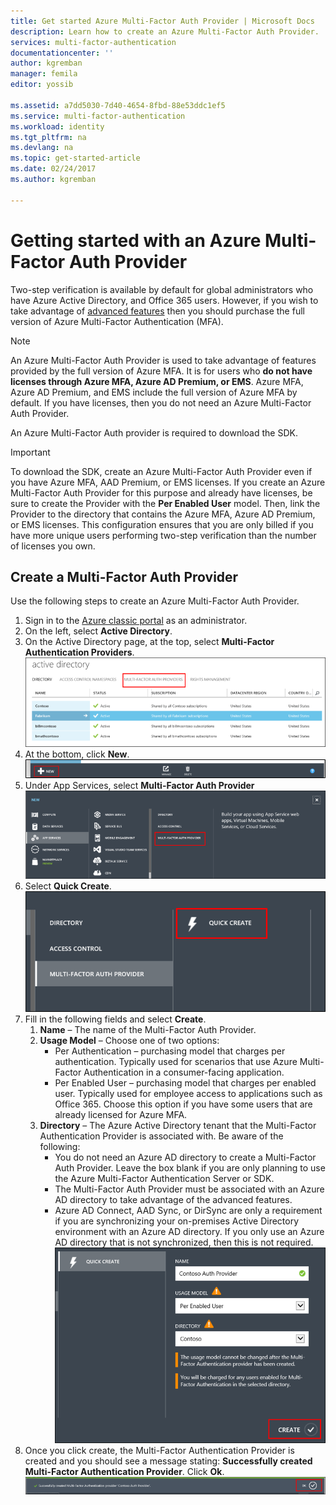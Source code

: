 ```yaml
---
title: Get started Azure Multi-Factor Auth Provider | Microsoft Docs
description: Learn how to create an Azure Multi-Factor Auth Provider.
services: multi-factor-authentication
documentationcenter: ''
author: kgremban
manager: femila
editor: yossib

ms.assetid: a7dd5030-7d40-4654-8fbd-88e53ddc1ef5
ms.service: multi-factor-authentication
ms.workload: identity
ms.tgt_pltfrm: na
ms.devlang: na
ms.topic: get-started-article
ms.date: 02/24/2017
ms.author: kgremban

---
```

# Getting started with an Azure Multi-Factor Auth Provider
Two-step verification is available by default for global administrators who have Azure Active Directory, and Office 365 users. However, if you wish to take advantage of [advanced features](multi-factor-authentication-whats-next.md) then you should purchase the full version of Azure Multi-Factor Authentication (MFA).

> [!NOTE]
> An Azure Multi-Factor Auth Provider is used to take advantage of features provided by the full version of Azure MFA. It is for users who **do not have licenses through Azure MFA, Azure AD Premium, or EMS**.  Azure MFA, Azure AD Premium, and EMS include the full version of Azure MFA by default.  If you have licenses, then you do not need an Azure Multi-Factor Auth Provider.

An Azure Multi-Factor Auth provider is required to download the SDK.

> [!IMPORTANT]
> To download the SDK, create an Azure Multi-Factor Auth Provider even if you have Azure MFA, AAD Premium, or EMS licenses.  If you create an Azure Multi-Factor Auth Provider for this purpose and already have licenses, be sure to create the Provider with the **Per Enabled User** model. Then, link the Provider to the directory that contains the Azure MFA, Azure AD Premium, or EMS licenses.  This configuration ensures that you are only billed if you have more unique users performing two-step verification than the number of licenses you own.

## Create a Multi-Factor Auth Provider
Use the following steps to create an Azure Multi-Factor Auth Provider.

1. Sign in to the [Azure classic portal](https://manage.windowsazure.com) as an administrator.
2. On the left, select **Active Directory**.
3. On the Active Directory page, at the top, select **Multi-Factor Authentication Providers**.
   ![Creating an MFA Provider](./media/multi-factor-authentication-get-started-auth-provider/authprovider1.png)
4. At the bottom, click **New**.
   ![Creating an MFA Provider](./media/multi-factor-authentication-get-started-auth-provider/authprovider2.png)
5. Under App Services, select **Multi-Factor Auth Provider**
   ![Creating an MFA Provider](./media/multi-factor-authentication-get-started-auth-provider/authprovider3.png)
6. Select **Quick Create**.
   ![Creating an MFA Provider](./media/multi-factor-authentication-get-started-auth-provider/authprovider4.png)
7. Fill in the following fields and select **Create**.
   1. **Name** – The name of the Multi-Factor Auth Provider.
   2. **Usage Model** – Choose one of two options:
      * Per Authentication – purchasing model that charges per authentication. Typically used for scenarios that use Azure Multi-Factor Authentication in a consumer-facing application.
      * Per Enabled User – purchasing model that charges per enabled user. Typically used for employee access to applications such as Office 365. Choose this option if you have some users that are already licensed for Azure MFA.
   3. **Directory** – The Azure Active Directory tenant that the Multi-Factor Authentication Provider is associated with. Be aware of the following:
      * You do not need an Azure AD directory to create a Multi-Factor Auth Provider. Leave the box blank if you are only planning to use the Azure Multi-Factor Authentication Server or SDK.
      * The Multi-Factor Auth Provider must be associated with an Azure AD directory to take advantage of the advanced features.
      * Azure AD Connect, AAD Sync, or DirSync are only a requirement if you are synchronizing your on-premises Active Directory environment with an Azure AD directory.  If you only use an Azure AD directory that is not synchronized, then this is not required.
        ![Creating an MFA Provider](./media/multi-factor-authentication-get-started-auth-provider/authprovider5.png)
8. Once you click create, the Multi-Factor Authentication Provider is created and you should see a message stating: **Successfully created Multi-Factor Authentication Provider**. Click **Ok**.
   ![Creating an MFA Provider](./media/multi-factor-authentication-get-started-auth-provider/authprovider6.png)

